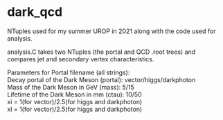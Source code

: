 # dark_qcd
NTuples used for my summer UROP in 2021 along with the code used for analysis.

analysis.C takes two NTuples (the portal and QCD .root trees) and compares jet and secondary vertex characteristics.  

Parameters for Portal filename (all strings):<br />
Decay portal of the Dark Meson (portal): vector/higgs/darkphoton<br />
Mass of the Dark Meson in GeV (mass): 5/15<br />
Lifetime of the Dark Meson in mm (ctau): 10/50<br />
xi = 1(for vector)/2.5(for higgs and darkphoton)<br />
xl = 1(for vector)/2.5(for higgs and darkphoton)<br />

